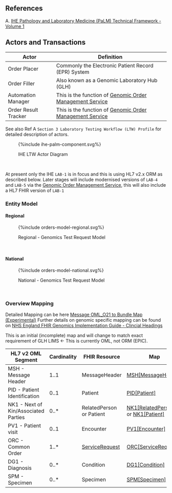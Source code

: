 
## References 

A. [IHE Pathology and Laboratory Medicine (PaLM) Technical Framework - Volume 1](https://www.ihe.net/uploadedFiles/Documents/PaLM/IHE_PaLM_TF_Vol1.pdf) 

## Actors and Transactions

| Actor                | Definition                                                                                                                                       |
|----------------------|--------------------------------------------------------------------------------------------------------------------------------------------------|
| Order Placer         | Commonly the Electronic Patient Record (EPR) System                                                                                              |
| Order Filler         | Also known as a Genomic Laboratory Hub (GLH)                                                                                                     |
| Automation Manager   | This is the function of [Genomic Order Management Service](https://digital.nhs.uk/developer/api-catalogue/genomic-order-management-service-fhir) |
| Order Result Tracker | This is the function of [Genomic Order Management Service](https://digital.nhs.uk/developer/api-catalogue/genomic-order-management-service-fhir) |

See also Ref A `Section 3 Laboratory Testing Workflow (LTW) Profile` for detailed description of actors.

<figure>
{%include ihe-palm-component.svg%}
<p id="fX.X.X.X-X" class="figureTitle">IHE LTW Actor Diagram</p>
</figure>
<br clear="all">

At present only the IHE `LAB-1` is in focus and this is using HL7 v2.x ORM as described below.
Later stages will include modernised versions of `LAB-4` and `LAB-5` via the [Genomic Order Management Service](https://digital.nhs.uk/developer/api-catalogue/genomic-order-management-service-fhir), this will also include a HL7 FHIR version of `LAB-1`

### Entity Model

#### Regional

<figure>
{%include orders-model-regional.svg%}
<p id="fX.X.X.X-X" class="figureTitle">Regional - Genomics Test Request Model</p>
</figure>
<br clear="all">


#### National

<figure>
{%include orders-model-national.svg%}
<p id="fX.X.X.X-X" class="figureTitle">National - Genomics Test Request Model</p>
</figure>
<br clear="all">

### Overview Mapping 

Detailed Mapping can be here [Message OML_O21 to Bundle Map (Experimental)](https://build.fhir.org/ig/HL7/v2-to-fhir/ConceptMap-message-oml-o21-to-bundle.html)
Further details on genomic specific mapping can be found on [NHS England FHIR Genomics Implementation Guide - Clincial Headings](https://simplifier.net/guide/fhir-genomics-implementation-guide/Home/Design/Clinicalheadings)

This is an initial (incomplete) map and will change to match exact requirement of GLH LIMS <- This is currently OML, not ORM (EPIC). 

| HL7 v2 OML Segment           | Cardinality | FHIR Resource            | Map                                                                                                           | 
|------------------------------|-------------|--------------------------|---------------------------------------------------------------------------------------------------------------|
| MSH - Message Header         | 1..1        | MessageHeader            | [MSH[MessageHeader]](https://build.fhir.org/ig/HL7/v2-to-fhir/ConceptMap-segment-msh-to-messageheader.html)   |
| PID - Patient Identification | 0..1        | Patient                  | [PID[Patient]](https://build.fhir.org/ig/HL7/v2-to-fhir/ConceptMap-segment-pid-to-patient.html)               |                                                                                          |
| NK1 -	Next of Kin/Associated Parties | 0..* | RelatedPerson or Patient | [NK1[RelatedPerson]](NK1[RelatedPerson]) or [NK1[Patient]](NK1[Patient])                                      |
| PV1 - Patient visit          | 0..1        | Encounter                | [PV1[Encounter]](https://build.fhir.org/ig/HL7/v2-to-fhir/ConceptMap-segment-pv1-to-encounter.html)           | 
| ORC - Common Order           | 1..*        | [ServiceRequest](StructureDefinition-ServiceRequest.html)       | [ORC[ServiceRequest]](https://build.fhir.org/ig/HL7/v2-to-fhir/ConceptMap-segment-orc-to-servicerequest.html) |
| DG1 - Diagnosis              | 0..*        | Condition                | [DG1[Condition]](https://build.fhir.org/ig/HL7/v2-to-fhir/ConceptMap-segment-dg1-to-condition.html)           |
| SPM - Specimen               | 0..*        | Specimen                 | [SPM[Specimen]](https://build.fhir.org/ig/HL7/v2-to-fhir/ConceptMap-segment-spm-to-specimen.html)             |                                                                                                         |


